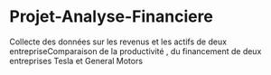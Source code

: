 # Projet-Analyse-Financiere
Collecte des données sur les revenus et les actifs de deux entrepriseComparaison de la productivité , du financement de deux entreprises Tesla et  General Motors
